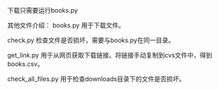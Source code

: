 下载只需要运行books.py

其他文件介绍：
books.py 用于下载文件。

check.py 检查文件是否损坏，需要与books.py在同一目录。

get_link.py 用于从网页获取下载链接。将链接手动复制到cvs文件中，得到books.csv。

check_all_files.py 用于检查downloads目录下的文件是否损坏。
